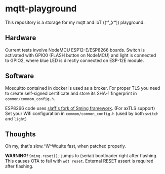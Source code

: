 mqtt-playground
===============

This repository is a storage for my mqtt and IoT (( ͡° ͜ʖ ͡°)) playground.


Hardware
--------

Current tests involve NodeMCU ESP12-E/ESP8266 boards. Switch is activated with
GPIO0 (FLASH button on NodeMCU) and light is connected to GPIO2, where blue LED
is directly connected on ESP-12E module.


Software
--------

Mosquitto contained in docker is used as a broker. For proper TLS you need to
create self-signed certificate and store its SHA-1 fingerprint in
`common/common_config.h`.

ESP8266 code uses [slaff's
fork of Sming framework](https://github.com/slaff/Sming). (For axTLS support)
Set your Wifi configuration in `common/common_config.h` (used by both `switch`
and `light`)


Thoughts
--------

Oh my, that's slow.^W^Wquite fast, when patched properly.

**WARNING!** `Sming.reset();` jumps to (serial) bootloader right after flashing.
This causes OTA to fail with `wdt reset`. External RESET assert is required after
flashing.
